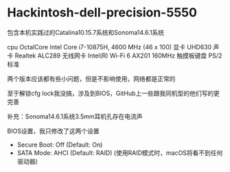 # Hackintosh-dell-precision-5550
包含本机实践过的Catalina10.15.7系统和Sonoma14.6.1系统

cpu OctalCore Intel Core i7-10875H, 4600 MHz (46 x 100)
显卡  UHD630
声卡  Realtek ALC289
无线网卡  Intel(R) Wi-Fi 6 AX201 160MHz
触摸板键盘 PS/2 标准

两个版本应该都有些小问题，但是不影响使用，网络都是正常的



至于解锁cfg lock我没搞，涉及到BIOS，GitHub上一些跟我同机型的他们写的更完善



补充：Sonoma14.6.1系统3.5mm耳机孔存在电流声



BIOS设置，我只修改了这两个设置

- Secure Boot: Off (Default: On)
- SATA Mode: AHCI (Default: RAID)   (使用RAID模式时，macOS将看不到任何驱动器)
